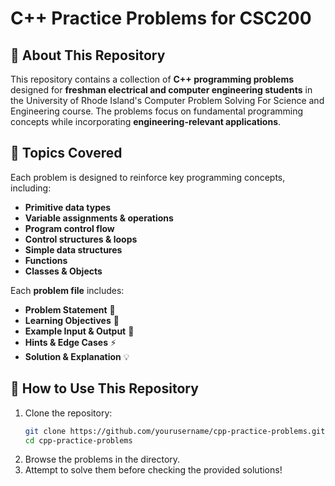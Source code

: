 # C++ Practice Problems for CSC200

## 🚀 About This Repository  
This repository contains a collection of **C++ programming problems** designed for **freshman electrical and computer engineering students** in the University of Rhode Island's Computer Problem Solving For Science and Engineering course. The problems focus on fundamental programming concepts while incorporating **engineering-relevant applications**.  

## 📌 Topics Covered  
Each problem is designed to reinforce key programming concepts, including:  
- **Primitive data types**
- **Variable assignments & operations**
- **Program control flow**
- **Control structures & loops**
- **Simple data structures**
- **Functions**
- **Classes & Objects**

Each **problem file** includes:  
- **Problem Statement** 📜  
- **Learning Objectives** 🎯  
- **Example Input & Output** 📌  
- **Hints & Edge Cases** ⚡  
- **Solution & Explanation** 💡  

## 🎯 How to Use This Repository  
1. Clone the repository:  
   ```sh
   git clone https://github.com/yourusername/cpp-practice-problems.git
   cd cpp-practice-problems
   ```
2. Browse the problems in the directory.
3. Attempt to solve them before checking the provided solutions!
